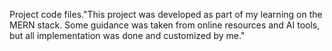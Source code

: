 Project code files."This project was developed as part of my learning on the MERN stack. 
Some guidance was taken from online resources and AI tools, but all implementation was done and customized by me."
